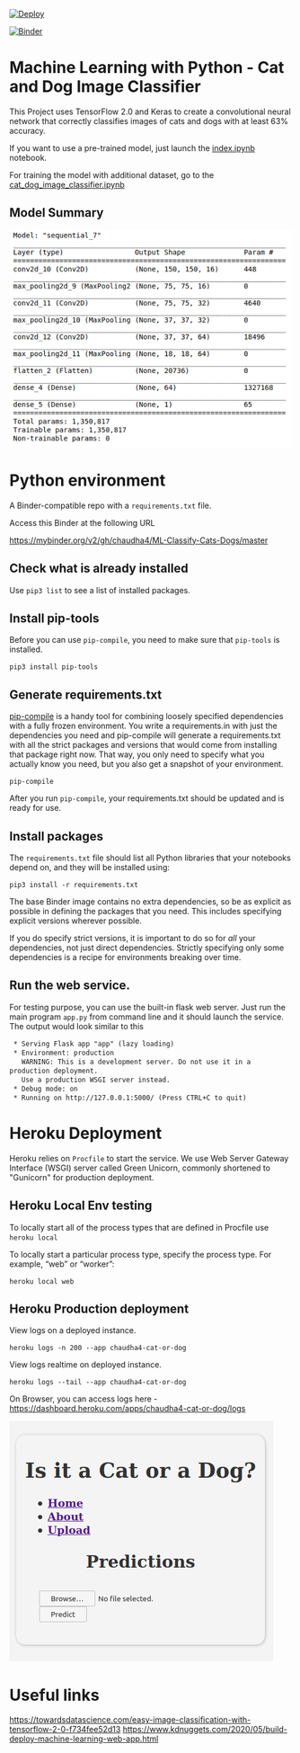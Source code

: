 


[![Deploy](https://www.herokucdn.com/deploy/button.svg)](https://chaudha4-cat-or-dog.herokuapp.com/)

[![Binder](https://mybinder.org/badge_logo.svg)](https://mybinder.org/v2/gh/chaudha4/ML-Classify-Cats-Dogs/master)


# Machine Learning with Python - Cat and Dog Image Classifier

This Project uses TensorFlow 2.0 and Keras to create a convolutional neural network that correctly classifies images of cats and dogs with at least 63% accuracy.

If you want to use a pre-trained model, just launch the [index.ipynb](./index.ipynb) notebook.

For training the model with additional dataset, go to the [cat_dog_image_classifier.ipynb](./cat_dog_image_classifier.ipynb)

## Model Summary

![GitHub Logo](model.png)

# Python environment

A Binder-compatible repo with a `requirements.txt` file.

Access this Binder at the following URL

https://mybinder.org/v2/gh/chaudha4/ML-Classify-Cats-Dogs/master

## Check what is already installed
Use `pip3 list` to see a list of installed packages.

## Install pip-tools
Before you can use `pip-compile`, you need to make sure that `pip-tools` is installed.

```
pip3 install pip-tools

```
## Generate requirements.txt

[pip-compile](https://github.com/jazzband/pip-tools/) is a handy
tool for combining loosely specified dependencies with a fully frozen environment.
You write a requirements.in with just the dependencies you need
and pip-compile will generate a requirements.txt with all the strict packages and versions that would come from installing that package right now.
That way, you only need to specify what you actually know you need,
but you also get a snapshot of your environment.

```
pip-compile
```
After you run `pip-compile`, your requirements.txt should be updated and is ready for use.

## Install packages
The `requirements.txt` file should list all Python libraries that your notebooks depend on, and they will be installed using:

```
pip3 install -r requirements.txt
```

The base Binder image contains no extra dependencies, so be as
explicit as possible in defining the packages that you need. This includes
specifying explicit versions wherever possible.

If you do specify strict versions, it is important to do so for *all*
your dependencies, not just direct dependencies.
Strictly specifying only some dependencies is a recipe for environments
breaking over time.

## Run the web service.
For testing purpose, you can use the built-in flask web server. Just run the main program `app.py` from command line and it should launch the service. The output would look similar to this
```
 * Serving Flask app "app" (lazy loading)
 * Environment: production
   WARNING: This is a development server. Do not use it in a production deployment.
   Use a production WSGI server instead.
 * Debug mode: on
 * Running on http://127.0.0.1:5000/ (Press CTRL+C to quit)
 ```

# Heroku Deployment
Heroku relies on `Procfile` to start the service. We use Web Server Gateway Interface (WSGI) server called Green Unicorn, commonly shortened to "Gunicorn" for production deployment.

## Heroku Local Env testing
To locally start all of the process types that are defined in Procfile use `heroku local`

To locally start a particular process type, specify the process type. For example, “web” or “worker”:
```
heroku local web
```

## Heroku Production deployment
View logs on a deployed instance.
```
heroku logs -n 200 --app chaudha4-cat-or-dog
```
View logs realtime on deployed instance.
```
heroku logs --tail --app chaudha4-cat-or-dog
```
On Browser, you can access logs here - 
https://dashboard.heroku.com/apps/chaudha4-cat-or-dog/logs

![GitHub Logo](Screenshot.png)

# Useful links
https://towardsdatascience.com/easy-image-classification-with-tensorflow-2-0-f734fee52d13
https://www.kdnuggets.com/2020/05/build-deploy-machine-learning-web-app.html